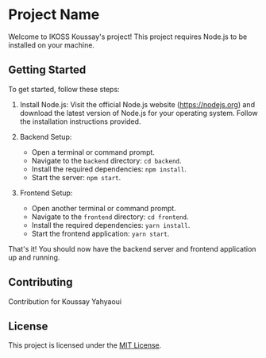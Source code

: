 # Project Name

Welcome to IKOSS Koussay's project! This project requires Node.js to be installed on your machine.

## Getting Started

To get started, follow these steps:

1. Install Node.js: Visit the official Node.js website (https://nodejs.org) and download the latest version of Node.js for your operating system. Follow the installation instructions provided.

2. Backend Setup:
    - Open a terminal or command prompt.
    - Navigate to the `backend` directory: `cd backend`.
    - Install the required dependencies: `npm install`.
    - Start the server: `npm start`.

3. Frontend Setup:
    - Open another terminal or command prompt.
    - Navigate to the `frontend` directory: `cd frontend`.
    - Install the required dependencies: `yarn install`.
    - Start the frontend application: `yarn start`.

That's it! You should now have the backend server and frontend application up and running.

## Contributing

Contribution for Koussay Yahyaoui

## License

This project is licensed under the [MIT License](LICENSE).